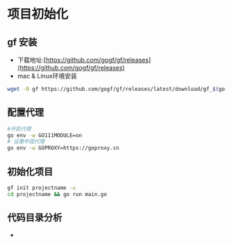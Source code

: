 # 项目初始化

## gf 安装
+ 下载地址:[https://github.com/gogf/gf/releases](https://github.com/gogf/gf/releases)
+ mac & Linux环境安装
```bash
wget -O gf https://github.com/gogf/gf/releases/latest/download/gf_$(go env GOOS)_$(go env GOARCH) && chmod +x gf && ./gf install -y && rm ./gf

```

## 配置代理
```bash
#开启代理
go env -w GO111MODULE=on
# 设置中国代理
go env -w GOPROXY=https://goproxy.cn
```

## 初始化项目
```bash
gf init projectname -u 
cd projectname && go run main.go
```

## 代码目录分析
+ 